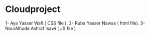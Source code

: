# Cloudproject
1- Aya Yasser Wafi ( CSS file ).
2- Ruba Yasser Nawas ( html file).
3- NourAlhuda Ashraf Isawi ( JS file )
